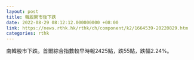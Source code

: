 ```yaml
---
layout: post
title: 韓股開市後下跌
date: 2022-08-29 08:12:12.000000000 +08:00
link: https://news.rthk.hk/rthk/ch/component/k2/1664539-20220829.htm
categories: rthk
---
```


南韓股市下跌。首爾綜合指數較早時報2425點，跌55點，跌幅2.24%。
